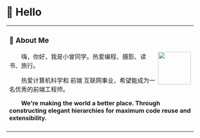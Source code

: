 #  🙋 Hello

<table>
  
<tr><td>

### 🤺 About Me

<img align="right" width="88" src="https://cdn.jsdelivr.net/gh/sun0225SUN/sun0225SUN/assets/images/jobs.png" />

<p>&emsp;&emsp;嗨，你好，我是小曾同学。热爱编程、摄影、读书、旅行。</p>
<p>&emsp;&emsp;热爱计算机科学和 前端 互联网事业，希望能成为一名优秀的前端工程师。</p>
<p>&emsp;&emsp;<strong>We're making the world a better place. Through constructing elegant hierarchies for maximum code reuse and extensibility.</strong></p>

</td></tr>

<tr><td>
</div>
